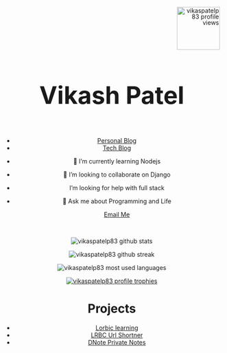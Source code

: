 <link rel="stylesheet" href="./style.css">

  <!-- PROFILE VIEWS -->
<p align="right" style="line-height:1em"> 
<img  style="width:100px" src="https://komarev.com/ghpvc/?username=vikaspatelp83&label=Profile%20views&color=d87093&style=flat" alt="vikaspatelp83 profile views" /> </p>

<!-- NAME -->
<h1 id="name" align="center" style="font-weight:bolder; font-size:4em; line-height:1em">Vikash Patel</h1>

<br>
<!-- BLOG LINK -->
<ul class="menu" align="center">
  <li class="menu-item">
    <a href="https://vikaspatelp83.github.io">Personal Blog</a>
  </li> 
  <li class="menu-item">
    <a href="https://villageprogrammer.blogspot.com">Tech Blog</a>
  </li>
</ul>

<!-- DETAILS -->
<ul class="details" align="center">
  <li>
    <p> 🌱 I’m currently learning Nodejs </p>
  </li>
  <li>
    <p> 👯 I’m looking to collaborate on Django </p>
  </li>  
  <li>
    <p> I’m looking for help with full stack </p>
  </li>
  <li>
    <p> 💬 Ask me about Programming and Life </p>
  </li>
  <div class="menu" align="center">
    <div class="menu-item">
      <a href="mailto:vikaspatelp83@gmail.com" alt="vikaspatelp83@gmail.com">Email Me</a>
    </div> 
  </div>
</ul>
<br>
<!-- GITHUB STATS -->
<p align="center"> <img src="https://github-readme-stats.vercel.app/api?username=vikaspatelp83&theme=dracula&show_icons=true&count_private=true" alt="vikaspatelp83 github stats" /> </p>

<!-- GITHUB STREAK -->
<p align="center"><img src="https://github-readme-streak-stats.herokuapp.com/?user=vikaspatelp83&theme=dracula" alt="vikaspatelp83 github streak" /></p>

<!-- MOST USED LANGUAGES -->
<p align="center"><img  src="https://github-readme-stats.vercel.app/api/top-langs?username=vikaspatelp83&show_icons=true&locale=en&layout=compact&theme=dracula" alt="vikaspatelp83 most used languages" /></p>

<!-- TROPHIES -->
<p align="center"> <a href="https://github.com/ryo-ma/github-profile-trophy"><img style="" src="https://github-profile-trophy.vercel.app/?username=vikaspatelp83&theme=dracula" alt="vikaspatelp83 profile trophies" /></a> </p>

<h1 align="center"> Projects</h1>

<ul class="menu" align="center"> 
  <li class="menu-item">
    <a href="https://lorbic1.herokuapp.com">Lorbic learning</a>
  </li>
  <li class="menu-item">
    <a href="https://lrbc.herokuapp.com">LRBC Url Shortner</a>
  </li>
  <li class="menu-item">
    <a href="https://dnoteapp.herokuapp.com">DNote Private Notes</a>
  </li>
</ul>
